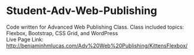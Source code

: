 # Student-Adv-Web-Publishing
Code written for Advanced Web Publishing Class.  Class included topics: Flexbox, Bootstrap, CSS Grid, and WordPress<br> 
Live Page Link: http://benjaminhmlucas.com/Adv%20Web%20Publishing/KittensFlexbox/<br>

